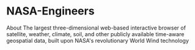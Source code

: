 # NASA-Engineers
About The largest three-dimensional web-based interactive browser of satellite, weather, climate, soil, and other publicly available time-aware geospatial data, built upon NASA's revolutionary World Wind technology
